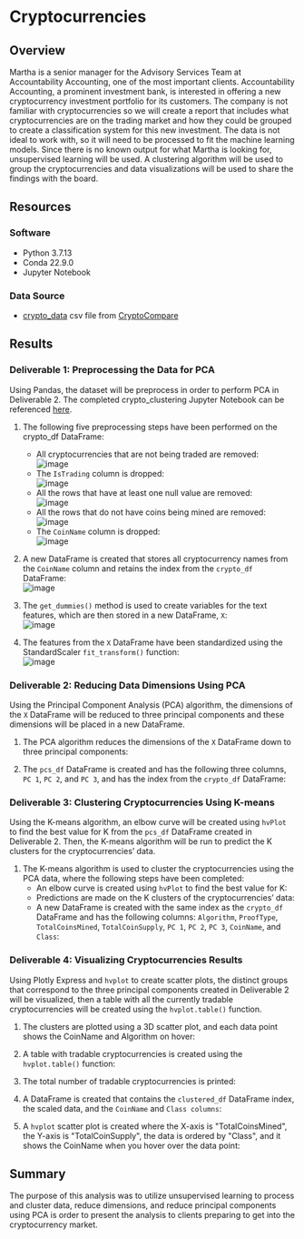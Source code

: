 # Cryptocurrencies

## Overview 
Martha is a senior manager for the Advisory Services Team at Accountability Accounting, one of the most important clients. Accountability Accounting, a prominent investment bank, is interested in offering a new cryptocurrency investment portfolio for its customers. The company is not familiar with cryptocurrencies so we will create a report that includes what cryptocurrencies are on the trading market and how they could be grouped to create a classification system for this new investment. The data is not ideal to work with, so it will need to be processed to fit the machine learning models. Since there is no known output for what Martha is looking for, unsupervised learning will be used. A clustering algorithm will be used to group the cryptocurrencies and data visualizations will be used to share the findings with the board.

## Resources
### Software
- Python 3.7.13
- Conda 22.9.0
- Jupyter Notebook

### Data Source 
-  [crypto_data]() csv file from [CryptoCompare](https://min-api.cryptocompare.com/data/all/coinlist)

## Results
### Deliverable 1: Preprocessing the Data for PCA 
Using Pandas, the dataset will be preprocess in order to perform PCA in Deliverable 2. The completed crypto_clustering Jupyter Notebook can be referenced [here]().

1. The following five preprocessing steps have been performed on the crypto_df DataFrame:
    - All cryptocurrencies that are not being traded are removed: <br /> ![image](https://user-images.githubusercontent.com/108038989/198919822-9abf2471-ae70-46ef-a03d-8a8a2b1f2925.png)
    - The `IsTrading` column is dropped: <br /> ![image](https://user-images.githubusercontent.com/108038989/198919914-be586ae8-cf4c-4cfd-8138-89ffcc4012c5.png) 
    - All the rows that have at least one null value are removed: <br /> ![image](https://user-images.githubusercontent.com/108038989/198919972-0ed12396-d1a2-4cbf-8020-8d005169dd8e.png)
    - All the rows that do not have coins being mined are removed: <br /> ![image](https://user-images.githubusercontent.com/108038989/198920020-b2f782ed-3641-4cf1-9024-4b6536b7af3b.png)
    - The `CoinName` column is dropped: <br /> ![image](https://user-images.githubusercontent.com/108038989/198920096-ccae2ef3-c32e-4169-aaf8-ce38350b72da.png)
    
2. A new DataFrame is created that stores all cryptocurrency names from the `CoinName` column and retains the index from the `crypto_df` DataFrame: <br /> ![image](https://user-images.githubusercontent.com/108038989/198920183-b1d28a81-aa2c-42bb-8fb8-5dde529b82ca.png)

3. The `get_dummies()` method is used to create variables for the text features, which are then stored in a new DataFrame, `X`: <br /> ![image](https://user-images.githubusercontent.com/108038989/198920228-f49e7dac-1952-4ebb-8dfe-ca12adf7e16d.png)

4. The features from the `X` DataFrame have been standardized using the StandardScaler `fit_transform()` function: <br /> ![image](https://user-images.githubusercontent.com/108038989/198920279-5a892b8b-2e39-4281-8839-ca1e811eb0f3.png)

### Deliverable 2: Reducing Data Dimensions Using PCA
Using the Principal Component Analysis (PCA) algorithm, the dimensions of the `X` DataFrame will be reduced to three principal components and these dimensions will be placed in a new DataFrame.

1. The PCA algorithm reduces the dimensions of the `X` DataFrame down to three principal components:

2. The `pcs_df` DataFrame is created and has the following three columns, `PC 1`, `PC 2`, and `PC 3`, and has the index from the `crypto_df` DataFrame:


### Deliverable 3: Clustering Cryptocurrencies Using K-means
Using the K-means algorithm, an elbow curve will be created using `hvPlot` to find the best value for K from the `pcs_df` DataFrame created in Deliverable 2. Then, the K-means algorithm will be run to predict the K clusters for the cryptocurrencies’ data.

1. The K-means algorithm is used to cluster the cryptocurrencies using the PCA data, where the following steps have been completed:
    - An elbow curve is created using `hvPlot` to find the best value for K:
    - Predictions are made on the K clusters of the cryptocurrencies’ data:
    - A new DataFrame is created with the same index as the `crypto_df` DataFrame and has the following columns: `Algorithm`, `ProofType`, `TotalCoinsMined`, `TotalCoinSupply`, `PC 1`, `PC 2`, `PC 3`, `CoinName`, and `Class`:


### Deliverable 4: Visualizing Cryptocurrencies Results
Using Plotly Express and `hvplot` to create scatter plots, the distinct groups that correspond to the three principal components created in Deliverable 2 will be visualized, then a table with all the currently tradable cryptocurrencies will be created using the `hvplot.table()` function.

1. The clusters are plotted using a 3D scatter plot, and each data point shows the CoinName and Algorithm on hover:

2. A table with tradable cryptocurrencies is created using the `hvplot.table()` function:

3. The total number of tradable cryptocurrencies is printed:

4. A DataFrame is created that contains the `clustered_df` DataFrame index, the scaled data, and the `CoinName` and `Class columns`:

5. A `hvplot` scatter plot is created where the X-axis is "TotalCoinsMined", the Y-axis is "TotalCoinSupply", the data is ordered by "Class", and it shows the CoinName when you hover over the data point:



## Summary
The purpose of this analysis was to utilize unsupervised learning to process and cluster data, reduce dimensions, and reduce principal components using PCA is order to present the analysis to clients preparing to get into the cryptocurrency market.
